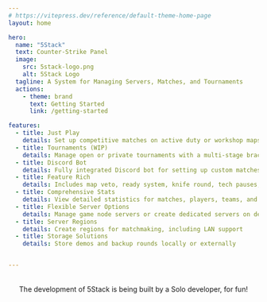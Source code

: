 ```yaml
---
# https://vitepress.dev/reference/default-theme-home-page
layout: home

hero:
  name: "5Stack"
  text: Counter-Strike Panel
  image:
    src: 5stack-logo.png
    alt: 5Stack Logo
  tagline: A System for Managing Servers, Matches, and Tournaments
  actions:
    - theme: brand
      text: Getting Started
      link: /getting-started

features:
  - title: Just Play
    details: Set up competitive matches on active duty or workshop maps, or join regional matchmaking
  - title: Tournaments (WIP)
    details: Manage open or private tournaments with a multi-stage bracket system
  - title: Discord Bot
    details: Fully integrated Discord bot for setting up custom matches
  - title: Feature Rich
    details: Includes map veto, ready system, knife round, tech pauses, best-of series, and more
  - title: Comprehensive Stats
    details: View detailed statistics for matches, players, teams, and tournaments
  - title: Flexible Server Options
    details: Manage game node servers or create dedicated servers on demand
  - title: Server Regions
    details: Create regions for matchmaking, including LAN support
  - title: Storage Solutions
    details: Store demos and backup rounds locally or externally


---
```


<script setup>
import { VPTeamMembers } from 'vitepress/theme'

const members = [
  {
    avatar: 'https://www.github.com/5stackgg.png',
    name: 'LukePOLO',
    sponsor: 'https://github.com/sponsors/lukepolo',
    links: [
      { icon: 'github', link: 'https://github.com/lukepolo' },
    ]
  }
]
</script>

<div style="text-align: center; margin-top: 2rem;">
  <div>
    The development of 5Stack is being built by a Solo developer, for fun!
  </div>

  <VPTeamMembers :members="members" />
</div>